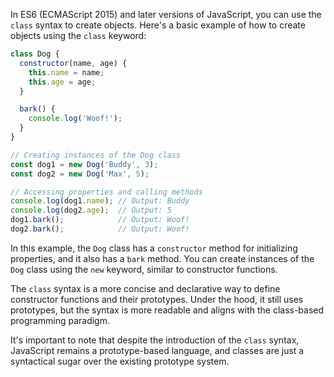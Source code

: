 In ES6 (ECMAScript 2015) and later versions of JavaScript, you can use the `class` syntax to create objects. Here's a basic example of how to create objects using the `class` keyword:

```javascript
class Dog {
  constructor(name, age) {
    this.name = name;
    this.age = age;
  }

  bark() {
    console.log('Woof!');
  }
}

// Creating instances of the Dog class
const dog1 = new Dog('Buddy', 3);
const dog2 = new Dog('Max', 5);

// Accessing properties and calling methods
console.log(dog1.name); // Output: Buddy
console.log(dog2.age);  // Output: 5
dog1.bark();            // Output: Woof!
dog2.bark();            // Output: Woof!
```

In this example, the `Dog` class has a `constructor` method for initializing properties, and it also has a `bark` method. You can create instances of the `Dog` class using the `new` keyword, similar to constructor functions.

The `class` syntax is a more concise and declarative way to define constructor functions and their prototypes. Under the hood, it still uses prototypes, but the syntax is more readable and aligns with the class-based programming paradigm.

It's important to note that despite the introduction of the `class` syntax, JavaScript remains a prototype-based language, and classes are just a syntactical sugar over the existing prototype system.
